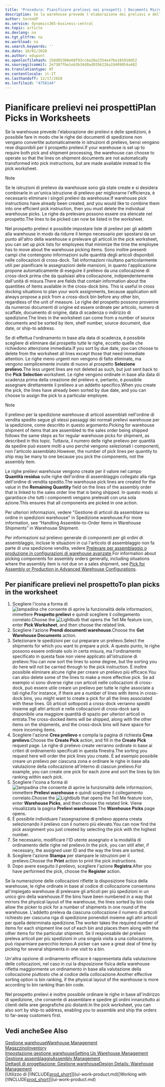 ```yaml
---
title: 'Procedura: Pianificare prelievi nei prospetti | Documenti Microsoft'
description: Se la warehouse prevede l'elaborazione dei prelievi e delle spedizioni, è possibile fare in modo che le righe dei documenti di spedizione non vengano convertite automaticamente in istruzioni di prelievo, bensì vengano rese disponibili per il prospetto prelievi.
author: SorenGP
ms.service: dynamics365-business-central
ms.topic: article
ms.devlang: na
ms.tgt_pltfrm: na
ms.workload: na
ms.search.keywords: ''
ms.date: 10/01/2020
ms.author: edupont
ms.openlocfilehash: 250d85308e60f93ccba28e2354e47be185918d52
ms.sourcegitcommit: 2e7307fbe1eb3b34d0ad9356226a19409054a402
ms.translationtype: HT
ms.contentlocale: it-IT
ms.lasthandoff: 12/17/2020
ms.locfileid: "4756144"
---
```

# <a name="plan-picks-in-worksheets"></a><span data-ttu-id="de5b5-103">Pianificare prelievi nei prospetti</span><span class="sxs-lookup"><span data-stu-id="de5b5-103">Plan Picks in Worksheets</span></span>

<span data-ttu-id="de5b5-104">Se la warehouse prevede l'elaborazione dei prelievi e delle spedizioni, è possibile fare in modo che le righe dei documenti di spedizione non vengano convertite automaticamente in istruzioni di prelievo, bensì vengano rese disponibili per il prospetto prelievi.</span><span class="sxs-lookup"><span data-stu-id="de5b5-104">If your warehouse is set up to require both pick and shipment processing, the warehouse can choose to operate so that the lines on shipment documents are not automatically transformed into pick instructions, but are made available instead to the pick worksheet.</span></span>  

> [!NOTE]  
> <span data-ttu-id="de5b5-105">Se le istruzioni di prelievo da warehouse sono già state create e si desidera combinarle in un'unica istruzione di prelievo per migliorarne l'efficienza, è necessario eliminare i singoli prelievi da warehouse.</span><span class="sxs-lookup"><span data-stu-id="de5b5-105">If warehouse pick instructions have already been created, and you would like to combine them into one efficient pick instruction, then you must delete the individual warehouse picks.</span></span> <span data-ttu-id="de5b5-106">Le righe da prelevare possono essere ora elencate nel prospetto.</span><span class="sxs-lookup"><span data-stu-id="de5b5-106">The lines to be picked can now be listed in the worksheet.</span></span>  

<span data-ttu-id="de5b5-107">Nel prospetto prelievi è possibile impostare liste di prelievi per gli addetti alla warehouse in modo da ridurre il tempo necessario per spostarsi da un punto all'altro della warehouse e prelevare gli articoli.</span><span class="sxs-lookup"><span data-stu-id="de5b5-107">In the pick worksheet, you can set up pick lists for employees that minimize the time the employee has to move about the warehouse picking items.</span></span> <span data-ttu-id="de5b5-108">Sono inoltre presenti campi che contengono informazioni sulle quantità degli articoli disponibili nelle collocazioni di cross-dock. Tali informazioni risultano particolarmente utili per pianificare le assegnazioni delle mansioni, in quanto l'applicazione propone automaticamente di eseguire il prelievo da una collocazione di cross-dock prima che da qualsiasi altra collocazione, indipendentemente dall'unità di misura.</span><span class="sxs-lookup"><span data-stu-id="de5b5-108">There are fields that contain information about the quantities of items available in the cross-dock bins. This is useful in cross docking situations to plan your work assignments, because application will always propose a pick from a cross-dock bin before any other bin, regardless of the unit of measure.</span></span> <span data-ttu-id="de5b5-109">Le righe del prospetto possono provenire da numerosi documenti di origine ed essere ordinate per articolo, numero di scaffale, documento di origine, data di scadenza o indirizzo di spedizione.</span><span class="sxs-lookup"><span data-stu-id="de5b5-109">The lines in the worksheet can come from a number of source documents and be sorted by item, shelf number, source document, due date, or ship-to address.</span></span>  

<span data-ttu-id="de5b5-110">Se di effettua l'ordinamento in base alla data di scadenza, è possibile scegliere di eliminare dal prospetto tutte le righe, eccetto quelle che richiedono attenzione immediata.</span><span class="sxs-lookup"><span data-stu-id="de5b5-110">If you sort by due date, you can choose to delete from the worksheet all lines except those that need immediate attention.</span></span> <span data-ttu-id="de5b5-111">Le righe meno urgenti non vengono di fatto eliminate, ma vengono semplicemente inviate di nuovo al prospetto **Selezione prelievo**.</span><span class="sxs-lookup"><span data-stu-id="de5b5-111">The less urgent lines are not deleted as such, but just sent back to the **Pick Selection** worksheet.</span></span> <span data-ttu-id="de5b5-112">Le righe vengono ordinate in base alla data di scadenza prima della creazione del prelievo e, pertanto, è possibile assegnare direttamente il prelievo a un addetto specifico.</span><span class="sxs-lookup"><span data-stu-id="de5b5-112">When you create the pick, the lines have already been sorted by due date, and you can choose to assign the pick to a particular employee.</span></span>  

> [!NOTE]  
> <span data-ttu-id="de5b5-113">Il prelievo per la spedizione warehouse di articoli assemblati nell'ordine di vendita spedito segue gli stessi passaggi dei normali prelievi warehouse per la spedizione, come descritto in questo argomento.</span><span class="sxs-lookup"><span data-stu-id="de5b5-113">Picking for warehouse shipment of items that are assembled to the sales order being shipped follows the same steps as for regular warehouse picks for shipment, as described in this topic.</span></span> <span data-ttu-id="de5b5-114">Tuttavia, il numero delle righe prelievo per quantità da spedire può essere molti a uno perché vengono selezionati i componenti, non l'articolo assemblato.</span><span class="sxs-lookup"><span data-stu-id="de5b5-114">However, the number of pick lines per quantity to ship may be many to one because you pick the components, not the assembly item.</span></span>  
>
> <span data-ttu-id="de5b5-115">Le righe prelievi warehouse vengono create per il valore nel campo **Quantità residua** sulle righe dell'ordine di assemblaggio collegato alla riga dell'ordine di vendita spedito.</span><span class="sxs-lookup"><span data-stu-id="de5b5-115">The warehouse pick lines are created for the value in the **Remaining Quantity** field on the lines of the assembly order that is linked to the sales order line that is being shipped.</span></span> <span data-ttu-id="de5b5-116">In questo modo si garantisce che tutti i componenti vengano prelevati con una sola azione.</span><span class="sxs-lookup"><span data-stu-id="de5b5-116">This ensures that all components are picked in one action.</span></span>  
>
> <span data-ttu-id="de5b5-117">Per ulteriori informazioni, vedere "Gestione di articoli da assemblare su ordine in spedizioni warehouse" in Spedizione warehouse.</span><span class="sxs-lookup"><span data-stu-id="de5b5-117">For more information, see “Handling Assemble-to-Order Items in Warehouse Shipments” in Warehouse Shipment.</span></span>  
>
> <span data-ttu-id="de5b5-118">Per informazioni sul prelievo generale di componenti per gli ordini di assemblaggio, incluse le situazioni in cui l'articolo di assemblaggio non fa parte di una spedizione vendita, vedere [Prelevare per assemblaggio o produzione in configurazioni di warehouse avanzate](warehouse-how-to-pick-for-internal-operations-in-advanced-warehousing.md).</span><span class="sxs-lookup"><span data-stu-id="de5b5-118">For information about picking components for assembly orders generally, including situations where the assembly item is not due on a sales shipment, see [Pick for Assembly or Production in Advanced Warehouse Configurations](warehouse-how-to-pick-for-internal-operations-in-advanced-warehousing.md).</span></span>  

## <a name="to-plan-picks-in-the-worksheet"></a><span data-ttu-id="de5b5-119">Per pianificare prelievi nel prospetto</span><span class="sxs-lookup"><span data-stu-id="de5b5-119">To plan picks in the worksheet</span></span>

1. <span data-ttu-id="de5b5-120">Scegliere l'icona a forma di ![lampadina che consente di aprire la funzionalità delle informazioni](media/ui-search/search_small.png "Informazioni sull'operazione che si desidera eseguire"), immettere **Prospetto prelievi** e quindi scegliere il collegamento correlato.</span><span class="sxs-lookup"><span data-stu-id="de5b5-120">Choose the ![Lightbulb that opens the Tell Me feature](media/ui-search/search_small.png "Tell me what you want to do") icon, enter **Pick Worksheet**, and then choose the related link.</span></span>  
2. <span data-ttu-id="de5b5-121">Scegliere l'azione **Prendi documenti warehouse**.</span><span class="sxs-lookup"><span data-stu-id="de5b5-121">Choose the **Get Warehouse Documents** action.</span></span>  
3. <span data-ttu-id="de5b5-122">Selezionare le spedizioni per cui preparare un prelievo.</span><span class="sxs-lookup"><span data-stu-id="de5b5-122">Select the shipments for which you want to prepare a pick.</span></span> <span data-ttu-id="de5b5-123">A questo punto, le righe possono essere ordinate solo in certa misura, ma l'ordinamento specificato in questa fase non viene applicato all'istruzione di prelievo.</span><span class="sxs-lookup"><span data-stu-id="de5b5-123">You can now sort the lines to some degree, but the sorting you do here will not be carried through to the pick instruction.</span></span> <span data-ttu-id="de5b5-124">È inoltre possibile eliminare alcune righe per creare un prelievo più efficace.</span><span class="sxs-lookup"><span data-stu-id="de5b5-124">You can also delete some of the lines to make a more effective pick.</span></span> <span data-ttu-id="de5b5-125">Se ad esempio vi sono diverse righe con articoli nelle collocazioni di cross-dock, può essere utile creare un prelievo per tutte le righe associate a tali righe.</span><span class="sxs-lookup"><span data-stu-id="de5b5-125">For instance, if there are a number of lines with items in cross-dock bins, you might want to create a pick for all the lines associated with these lines.</span></span> <span data-ttu-id="de5b5-126">Gli articoli sottoposti a cross-dock verranno spediti insieme agli altri articoli e nelle collocazioni di cross-dock sarà disponibile una maggiore quantità di spazio per ulteriori articoli in entrata.</span><span class="sxs-lookup"><span data-stu-id="de5b5-126">The cross-docked items will be shipped, along with the other items on the shipments, and the cross-dock bins will have space for more incoming items.</span></span>  
4. <span data-ttu-id="de5b5-127">Scegliere l'azione **Crea prelievo** e compila la pagina di richiesta **Crea prelievo**.</span><span class="sxs-lookup"><span data-stu-id="de5b5-127">Choose the **Create Pick** action, and fill in the **Create Pick** request page.</span></span> <span data-ttu-id="de5b5-128">Le righe di prelievo create verranno ordinate in base ai criteri di ordinamento specificati in questa finestra.</span><span class="sxs-lookup"><span data-stu-id="de5b5-128">The sorting you request here will order the pick lines you create.</span></span> <span data-ttu-id="de5b5-129">È ad esempio possibile creare un prelievo per ciascuna zona e ordinare le righe in base alla valutazione della collocazione all'interno di ciascun prelievo.</span><span class="sxs-lookup"><span data-stu-id="de5b5-129">For example, you can create one pick for each zone and sort the lines by bin ranking within each pick.</span></span>  
5. <span data-ttu-id="de5b5-130">Scegliere l'icona a forma di ![lampadina che consente di aprire la funzionalità delle informazioni](media/ui-search/search_small.png "Informazioni sull'operazione che si desidera eseguire"), immettere **Prelievi warehouse** e quindi scegliere il collegamento correlato.</span><span class="sxs-lookup"><span data-stu-id="de5b5-130">Choose the ![Lightbulb that opens the Tell Me feature](media/ui-search/search_small.png "Tell me what you want to do") icon, enter **Warehouse Picks**, and then choose the related link.</span></span> <span data-ttu-id="de5b5-131">Viene visualizzata la pagina **Prelievi warehouse**.</span><span class="sxs-lookup"><span data-stu-id="de5b5-131">The **Warehouse Picks** page opens.</span></span>  
6. <span data-ttu-id="de5b5-132">È possibile individuare l'assegnazione di prelievo appena creata selezionando il prelievo con il numero più elevato.</span><span class="sxs-lookup"><span data-stu-id="de5b5-132">You can now find the pick assignment you just created by selecting the pick with the highest number.</span></span>  
7. <span data-ttu-id="de5b5-133">Se necessario, modificare l'ID utente assegnato e la modalità di ordinamento delle righe nel prelievo.</span><span class="sxs-lookup"><span data-stu-id="de5b5-133">In the pick, you can still alter, if necessary, the assigned user ID and the way the lines are sorted.</span></span>  
8. <span data-ttu-id="de5b5-134">Scegliere l'azione **Stampa** per stampare le istruzioni per il prelievo.</span><span class="sxs-lookup"><span data-stu-id="de5b5-134">Choose the **Print** action to print the pick instructions.</span></span>  
9. <span data-ttu-id="de5b5-135">Dopo avere eseguito il prelievo, scegliere l'azione **Registra**.</span><span class="sxs-lookup"><span data-stu-id="de5b5-135">After you have performed the pick, choose the **Register** action.</span></span>  

<span data-ttu-id="de5b5-136">Se la numerazione delle collocazioni riflette la disposizione fisica della warehouse, le righe ordinate in base al codice di collocazione consentono all'impiegato warehouse di prelevare gli articoli per più spedizioni in un unico giro della warehouse.</span><span class="sxs-lookup"><span data-stu-id="de5b5-136">If the bins have been numbered in a way that mirrors the physical layout of the warehouse, the lines sorted by bin code allow the picker to pick for a number of shipments in one round of the warehouse.</span></span> <span data-ttu-id="de5b5-137">L'addetto preleva da ciascuna collocazione il numero di articoli richiesto per ciascuna riga di spedizione ponendoli insieme agli altri articoli per quella determinata spedizione.</span><span class="sxs-lookup"><span data-stu-id="de5b5-137">The worker takes the required number of items for each shipment line out of each bin and places them along with the other items for the particular shipment.</span></span> <span data-ttu-id="de5b5-138">Se il responsabile del prelievo preleva articoli per più spedizioni in una singola visita a una collocazione, può risparmiare parecchio tempo.</span><span class="sxs-lookup"><span data-stu-id="de5b5-138">A picker can save a great deal of time by picking for several shipments in one visit to a bin.</span></span>  

<span data-ttu-id="de5b5-139">Un'altra opzione di ordinamento efficace è rappresentata dalla valutazione delle collocazioni, nel caso in cui la disposizione fisica della warehouse rifletta maggiormente un ordinamento in base alla valutazione della collocazione piuttosto che al codice della collocazione.</span><span class="sxs-lookup"><span data-stu-id="de5b5-139">Another effective sorting option is bin ranking, if the physical layout of the warehouse is more according to bin ranking than bin code.</span></span>  

<span data-ttu-id="de5b5-140">Nel prospetto prelievi è inoltre possibile ordinare le righe in base all'indirizzo di spedizione, che consente di assemblare e spedire gli ordini innanzitutto ai clienti delle aree geografiche più distanti.</span><span class="sxs-lookup"><span data-stu-id="de5b5-140">In the pick worksheet, you can also sort by ship-to address, enabling you to assemble and ship the orders to far-away customers first.</span></span>  

## <a name="see-also"></a><span data-ttu-id="de5b5-141">Vedi anche</span><span class="sxs-lookup"><span data-stu-id="de5b5-141">See Also</span></span>

[<span data-ttu-id="de5b5-142">Gestione warehouse</span><span class="sxs-lookup"><span data-stu-id="de5b5-142">Warehouse Management</span></span>](warehouse-manage-warehouse.md)  
[<span data-ttu-id="de5b5-143">Magazzino</span><span class="sxs-lookup"><span data-stu-id="de5b5-143">Inventory</span></span>](inventory-manage-inventory.md)  
[<span data-ttu-id="de5b5-144">Impostazione gestione warehouse</span><span class="sxs-lookup"><span data-stu-id="de5b5-144">Setting Up Warehouse Management</span></span>](warehouse-setup-warehouse.md)  
[<span data-ttu-id="de5b5-145">Gestione assemblaggio</span><span class="sxs-lookup"><span data-stu-id="de5b5-145">Assembly Management</span></span>](assembly-assemble-items.md)  
[<span data-ttu-id="de5b5-146">Dettagli di progettazione: Gestione warehouse</span><span class="sxs-lookup"><span data-stu-id="de5b5-146">Design Details: Warehouse Management</span></span>](design-details-warehouse-management.md)  
<span data-ttu-id="de5b5-147">[Utilizzo di [!INCLUDE[prod_short](includes/prod_short.md)]](ui-work-product.md)</span><span class="sxs-lookup"><span data-stu-id="de5b5-147">[Working with [!INCLUDE[prod_short](includes/prod_short.md)]](ui-work-product.md)</span></span>  
